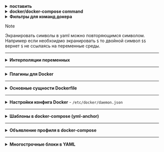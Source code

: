 <details>
  <summary><b>поставить</b></summary>

___

  <details>
    <summary><b>ubuntu version < 24.04.2</b></summary>

-
    ```
    sudo curl -fsSL https://download.docker.com/linux/ubuntu/gpg -o /etc/apt/keyrings/docker.asc
    sudo chmod a+r /etc/apt/keyrings/docker.asc
    ```
- 
    ```
    echo   "deb [arch=$(dpkg --print-architecture) signed-by=/etc/apt/keyrings/docker.asc] https://download.docker.com/linux/ubuntu \
    $(. /etc/os-release && echo "$VERSION_CODENAME") stable" |   sudo tee /etc/apt/sources.list.d/docker.list > /dev/null
    ```
-
    ```
    sudo apt update
    sudo apt-get install docker-ce docker-ce-cli docker-compose containerd.io docker-buildx-plugin docker-compose-plugin
    ```

  </details>

___

  <details>
    <summary><b>Установить alias</b></summary>

  - docker < v.28

    ```
    sudo mv /bin/docker-compose /bin/docker-compose-BACKUP && sudo sh -c "echo 'docker compose "$@"' > docker-compose"
    ```
  - docker >= v.28
    
    ```
    sudo mv /usr/local/bin/docker-compose /usr/local/bin/docker-compose-BACKUP && sudo ln -f -s /usr/libexec/docker/cli-plugins/docker-compose /usr/local/bin/docker-compose
    ```

  </details>

___

</details>

<details>
  <summary><b>docker/docker-compose command</b></summary>

- `docker info` - посмотреть главную конфигу docker (изменение стандартных конфигураций описывается в файле /etc/docker/daemon.json)  
- `docker build` - команда сборки образа docker
  - `-t` - указывает _tag_ собирающегося образа
  - `--force-rm` - удаление промежуточных контейнеров
  - `-m` - установить ограничение памяти
  - `--pull` - всегда пытаться получить последнюю версию родительского образа
  - `--progress=plain` - показать подробный вывод при билде в новой версии докер
- `docker ps` - показывает информацию о всех запущенных контейнерах (включая контейнеры запущенные в docker-compose сценариях)
  - `-a` покажет все контейнеры docker которые не запустились, были завершены, работают в настоящий момент, ... и т.д.
  - `-q` покажет только id контейнеров (полезно для выполнения команды используя конструкции bash как описано ниже)
- `docker pull <docker_image>` - скачивание образа _из DockerHUB_
- `docker image ls` - показывает все скаченные (pull) и собраные (build) образы
- `docker rmi <id_image>` - удаляет выбранный образ по его <id_image>
- `docker run <id_image:tag>` - запускает контейнер из скаченных, либо собранных в системе образов (image)
- `docker volume ls` - покажет все созданные директории для докера
- `docker volume rm <id_volume/name_volime>` - удаляет выбранную директорию либо по его <id_volume> либо по его <name_volume>
- `docker network ls` - покажет все сети созданные для докера
- `docker network rm <id-network/name-nwtwork>` - удаляет выбранную сеть либо по его `<id-network>` либо по его `<name-nwtwork>`
- `docker ps -s --format "table {{.Names}}\t{{.Size}}" | sort -k2 -h -r` покажет сколько занимают памяти контейнеры с выводом по шаблону только имя контейнера и занятую память с сортировкой по убыванию занятой памяти
- `docker rm -f $(docker ps -aq) && docker rmi -f $(docker images -q)` удаляет все образы и контейнеры
- `docker inspect <container_id>` - информация по запущенному контейнеру
  - `--format` с флагом поддерживает шаблоны в формате json для парсинга
  - `docker inspect --format "$(/path/to/tamplate.tpl)"`чтобы удобно распарсить вывод из файла в `docker run` команду. Сам шаблон [ТУТ](https://github.com/Limewax163/docker/blob/main/tamplate/inspect-to-compose.tpl) либо можно взять шаблон из сети, тогда `$(curl -s <url>)`
- `docker login <url:port(if exist)>` - для логина в регистри гитлаба (если в ссылке указан порт, при логине его необходимо указывать)
- `docker exec <flags> <container_name/id> <command>` - подключение к docker с выполнением какой-то определенной команды внутри
  - `-i` - запуск команды в интерактивном режиме
  - `-t` - запуск команды с подключением к терминалу
  - `-u` - вход под определенным пользователем
- `docker cp /path/to/local/file container_id:/path/to/destination` - для копирования файла в контейнер докера
- `docker save -o my-image.tar my-image:latest` - сохранить образ в tar
- `docker load -i my-image.tar` - подгрузить образ из tar в локальную библиотеку докера
___

- `docker-compose up` - поднимает контейнеры из описанного в текущей директории конфига compose
  - `-d` - отвязывает консоль
  - `-f` - явно указать путь и название до конфига .yml (флаг применим к множеству команд где идет взаимодействие с файлом конфигурации compose
- `docker-compose down` - роняет контейнеры из описанного в текущей директории конфига compose
  - `-v` - дополнительно чистит volumes
- `docker-compose start/stop/restart` - запускает/останавливает/перезапускает контейнеры из описанного в текущей директории конфига `docker-compose.yml` (более мягкая перезагрузка нежели down/up)
  - `docker compose start/stop/restart <container_name>` - можно работать с отдельными сервисами явно указав их после команды
- `docker-compose logs <service_name>` - показывает логи контейнеров из композа. Если не указывать <service_name> из композа, покажет логи по всем сервисам композа.
  - `-f` - привязывает консоль к логам
  - `-t` привяжет хостовый таймаут логов
  - `--tail=<number>` покажет последние логи в колличестве `<number>` строк
- `docker-compose ps` - покажет информацию по контейнерам от определенного композа
  - `-a` покажет все контейнеры docker-compose которые не запустились, были завершены, работают в настоящий момент, ... и т.д. 

### О проверке доступности памяти и чистке

- `docker system df` - Посмотреть сколько докер отожрал места, увидеть что докер может потенциально высвободить (отмеченное как устарелое/ненужное/неживое)
- `docker system prune` - Удаляет все ненужное (что мертво и не имеет отношения к работающему стеку)
  - `-a` - более серьезная очистка (возможно удалит данные которые потенциально могли бы использоваться в будущем)
- `docker volume prune` - Чистит мертвые/неиспользуемые volumes
- `docker diff <id_container>` - показывает изменения сделанные в контейнере докера
  > Если изменения производились в замаппленом volume они не будут отражены. Отражаются изменения только которые затронули созданные слои в образе
  - A файл добавлен (Added)
  - C файл изменён (Changed)
  - D файл удалён (Deleted)

</details>

<details>
  <summary><b>Фильтры для команд докера</b></summary>
Если необходимо выдернуть какие-то определенные столбцы можно использовать <code>--format</code> флаг
<details><summary>Варианты</summary>{{.Image}}  {{.ID}}  {{.Image}}  {{.Command}}  {{.RunningFor}}  {{.Status}}  {{.Ports}}  {{.Names}}</details>
На примере образа и имени
<pre><code>❯ docker ps --format "table {{.Image}}\t{{.Names}}" container_id
IMAGE                                                     NAMES
harbor.limewax.ru/limewax/zabbix-nginx-pgsql:7.0          zabbix_dashboard_1
harbor.limewax.ru/limewax/zabbix-server-pgsql:7.0         zabbix_server_1
harbor.limewax.ru/limewax/redis:7.2.5                     zabbix_redis_1
harbor.limewax.ru/limewax/postgres:15                     zabbix_postgres_1</code></pre>

Либо в качестве шаблона можно использовать файл:
<pre><code>❯ docker ps --format "(cat /path/to/tamplate.tpl)" container_id</code></pre>

Можно фильтровать по определенным зависимостям
  - тут вернет все контейнеры со статусом exited
  ```
  docker ps -a --filter "status=exited/running/другие статусы"
  ```

</details>

> [!NOTE]
> Экранировать символы в yaml можно повторяющимся символом. Например если необхоидмо экранировать `$` то двойной символ `$$` вернет `$` не ссылаясь на переменные среды.
___

<details>
  <summary><b>Интерполяции переменных</b></summary>

В docker-compose.yml можно указать переменную, которая будет считываться с учетом определенных условий:

- `${VAR:-default}` - Возвращает `<VAR>` если он существует в файле конфигурации И имеет значение (Пустая переменная не считывается). В остальных случаях используется `<default>`
- `${VAR-default}` - Возвращает `<VAR>` если он существует в файле конфигурации (Может считываться пустая переменная). В остальных случаях используется `<default>`
- `${VAR:?error}` - Возвращает `<VAR>` если он существует в файле конфигурации И имеет значение (Пустая переменная не считывается). В остальных случаях получаем ошибку
- `${VAR?error}` - Возвращает `<VAR>` если он существует в файле конфигурации (Может считываться пустая переменная). В остальных случаях получаем ошибку
- `${VAR:+replacement}`
- `${VAR+replacement}`
</details>

___


<details>
  <summary><b>Плагины для Docker</b></summary>

- `docker plugin install <docker_plugin_url> --alias <plugin_name> --<grant_all_permissions>` - установка плагина (--alias создает короткое имя для применения плагина в конфигурациях докера --grant_all_permission добавляет права для плагина)
- `docker plugin ls` - посмотреть список установленых плагинов
- `docker plugin <disable/enable> <plugin_name>` - включить отключить плагин
- `docker plugin upgrade <plugin_name> <docker_plugin_url> --<some_specified_flags>` - обновление плагина (перед обновлением плагин отключается, затем обновляется, затем включается, затем перезагружается демон докера) 

  <details>
    <summary><b>Loki - Драйвер логирования для Docker</b></summary>

    ```
    docker plugin install grafana/loki-docker-driver:3.3.2-arm64 --alias loki --grant-all-permissions
    ```

  </details>
</details>

___


<details>
  <summary><b>Основные сущности Dockerfile</b></summary>
  
- `FROM` - указать базовый образ на основе которого будет собираться новый
  <details>
    <summary>FROM</summary>
  - `AS base` указывает на главный образ в контексте сборки, далее если в рамках этого докерфайла собирается еще один контейнер можно указать его как `FROM <target>` что будет эквивалентно предидущей сборке (в последних версиях докера стал ругаться на регистр у AS (необходимо использовать верхний регистр чтобы небыло ошибок)

  ```
  Dockerfile
  FROM image:tag AS base
  ...
  FROM base AS <target>
  ```
  В docker-compose в дальнейшем можно указать с какого этапа будет пересобираться контейнер
  ```
  docker-compose.yml
  services:
    app:
      build:
        target: <target>
  ```
    </details>
    
- `LABEL` - описывает метаданные (важные сведения об образе)
- `ENV` - устанавливает постоянные переменные среды в образе
- `RUN` - выполняет команду и создает слой образа
- `COPY` - копирует данные в контейнер
  <details>
  <summary>COPY</summary>
  - Если Dockerfile включает в себя несколько этапов сборки AS/FROM, то можно передать определенные данные через COPY из одной сборки в другую, например:

  ```
  # build stage
  FROM node:14 as build-stage
  ...
  RUN npm run build #Билдятся файлы в определенную папку, например /usr/src/app/dist
  # production stage
  FROM nginx:stable-alpine as production-stage
  COPY --from=build-stage /usr/src/app/dist /usr/share/nginx/html #Из стадии билда забираются статичные файлы для nginx и стартует контейнер nginx с уже готовой сборкой фронта
  ```
  </details>
- `ADD` - более функциональная версия _COPY_
- `CMD` - команда с аргументами. выполняются сразу после запуска контейнера
- `ARG` - передает переменные в сборку (например из docker-compose)
    <details>
  <summary>ARG</summary>
  - В Dockerfile можно указать ARG (например USER) и далее после объявленного ARG в переменную USER можно вызывать ее в контексте сборки как $USER. Подкинуть эту переменную можно из docker-compose файла в котором будет указанно значение для этой переменной (в рамках docker-compose можно так же указать забирать эту переменную из .env объявив в качестве аргумента переменную в .env $USER:

  ```
  .env
  CONTAINER_USER=MY_AWESOME_USER
  ```
  ```
  Dockerfile
  FROM <image>
  ARG CONTAINER_USER
  RUN adduser $CONTAINER_USER
  ```
  ```
  docker-compose.yml
  service:
    nginx:
    build:
      context: /path/to/Dockerfile
      args:
        USER: "${CONTAINER_USER}"
  ...
  ```
  </details>

- `WORKDIR` - задать рабочую директорию
- `EXPOSE` - открыть порт
- `ENTRYPOINT` - команда с аргументами для вызова во время выполнения контейнера
- `VOLUME` - создает точку монтирования для работы с постоянным хранилищем

</details>

___

<details>
  <summary><b>Настройки конфига Docker</b> - <code>/etc/docker/daemon.json</code></summary>
  <pre>
{
    "data-root": "/data/docker",
    "default-address-pools":[{"base":"100.100.0.0/16","size":24}], - задается рабочая сетка докера. Докер будет нарезать подсети из пула 100.100.0.0/16 (65536 Доступных адресов в сети) и для каждой подсети будет выделять максимум 256 адресов (из них 254 адресов для использования, 1 — адрес сети, 1 — широковещательный адрес) что в итоге позволит иметь 256 подсетей внутри сети 100.100.0.0/16
    Лучше не юзать это гавно а просто использовать "default-address-pools". Первый айпишник из сети будет шлюзом. "bip": "100.100.1.1/26", - задается адрес шлюза в сеть/из сети докера (не должен пересекаться с сетями выделяемыми для контейнеров из конфигурации выше)
    "insecure-registries":["registry.gitlab.domain.ru"], - настройка недоверенных регистров контейнеров
    "registry-mirrors": ["https://mirror.gcr.io"], - настройка зеркал для пула контейнеров
    "ipv6": false,
    "dns": ["8.8.8.8", "8.8.4.4"], - явное указание DNS для docker
    "metrics-addr": "0.0.0.0:9323", - если необходимо отправить метрики докера на определенный порт
    "experimental": true, - включение экспереминтальных функций
    "live-restore": true, - продолжает работу контейнеров, если демон становится недоступным
    "log-driver": "json-file", - настройки логирования
    "log-opts": {
      "max-size": "10m",
      "max-file": "3"
      }
    }
    "features": {
            "containerd-snapshotter": false - включается для buildix и сборки мультиплатформенных образов (незабыть про флаг --provenance=false)
            "buildkit": false - включается для buildix и сборки мультиплатформенных образов
    }
}
  </pre>
</details>

___

<details>
  <summary><b>Шаблоны в docker-compose (yml-anchor)</b></summary>

- Указывается шаблон `<x-tamplate>`, затем указывается имя шаблона. В шаблоне может быть сколько угодно сущностей. Затем шаблон вставляется в необходимое место с помощью `<<: *<tamplate_name>`

```
version: <compose_version>

############ tamplate ##############
x-tamplate: &<tamplate_name>
  restart: unless-stopped
  networks:
    - network

#use it with - <<: *<tamplate_name>
####################################

service:
  image: nginx:latest
  <<: *<tamplate_name>
...
```

</details>

___

<details>
  <summary><b>Объявление профиля в docker-compose</b></summary>
> Для каждого сервиса может быть определен профиль. При запуске docker-compose будут подниматься только те сервисы, профиль которых будет указан при запуске (можно указать сразу несколько профилей)
Сервисы будут загружаться если профиль будет указан в `<.env>` 
```<.env>
PROFILE_NAME=production
```
>либо если в команду `<docker-compose>` будет передан флаг с профилем например: `<docker-compose --profile <my_profile> up -d>`


```
  adminer:
    profiles: [production]
    image: adminer
    ports:
      - "8880:8080"
    networks:
      - network
```

</details>

___

<details>
  <summary><b>Многострочные блоки в YAML</b></summary>
Многострочные блоки вызываются через `>` и `|` в дополнении к ним можно использовать несколько сценариев вывода информации из массива строк:

Вывод строк сохраняется как есть (учитываются переходы на новую строку)
```
steps:
  - label: "Build the app"
    key: "build"
    command: |
      echo "--- Install gems"
      bundle install
      echo "--- Build the app"
      bundle exec fastlane build
```
Вывод строк заменяет все переходы на новую строку пробелом в следствии чего все что записанно в данном варианте будет выведено одной строкой.
```
notify:
  - slack:
      channels: ["#build-notifs"]
      message: >
        Your build have failed. You might want to check your
        CI logs for more details about the failure, or ping
        your friendly neighbourhood Infrastructure Engineer
        on call to ask for help.
    if: build.state == "failed"
```
Несколько вариантов использования дополнительных опций и примеры вывода
```
examples:
  clip: >
    This content will end with a LF character
    but not include the final empty lines.
    
    
  strip: >-
    This content will neither contain a trailing LF character
    nor the trailing empty line.
    
  keep: >+
    This content will keep both the LF
    and the trailing empty lines.
    
    
equivalent-output:
  clip: "This content will end with a LF character but not include the final empty lines.\n"
  strip: "This content will neither contain a trailing LF character nor the trailing empty line."
  keep: "This content will keep both the LF and the trailing empty lines.\n\n\n"
```

Дополнительно можно посмотреть представление [`ТУТ`](https://yaml-multiline.info/)

</details>
